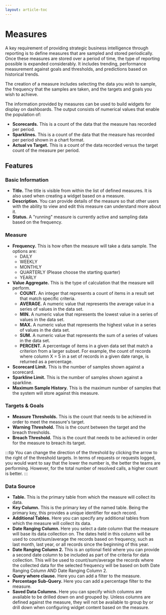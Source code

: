 ```yaml
---
layout: article-toc
---
```

# Measures
A key requirement of providing strategic business intelligence through reporting is to define measures that are sampled and stored periodically. Once these measures are stored over a period of time, the type of reporting possible is expanded considerably. It includes trending, performance measurement against goals and thresholds, and predictions based on historical trends.

The creation of a measure includes selecting the data you wish to sample, the frequency that the samples are taken, and the targets and goals you wish to achieve.

The information provided by measures can be used to build widgets for display on dashboards. The output consists of numerical values that enable the population of:
* **Scorecards.** This is a count of the data that the measure has recorded per period.
* **Sparklines.** This is a count of the data that the measure has recorded per period shown in a chart format.
* **Actual vs Target.** This is a count of the data recorded versus the target count of the measure per period.

## Features

### Basic Information
* **Title.** The title is visible from within the list of defined measures. It is also used when creating a widget based on a measure.
* **Description.** You can provide details of the measure so that other users with the ability to view and edit this measure can understand more about it.
* **Status.** A "running" measure is currently active and sampling data based on the frequency.

### Measure
* **Frequency.** This is how often the measure will take a data sample. The options are:
    * DAILY
    * WEEKLY
    * MONTHLY
    * QUARTERLY (Please choose the starting quarter)
    * YEARLY
* **Value Aggregate.** This is the type of calculation that the measure will perform.
    * **COUNT.** An integer that represents a count of items in a result set that match specific criteria.
    * **AVERAGE.** A numeric value that represents the average value in a series of values in the data set.
    * **MIN.** A numeric value that represents the lowest value in a series of values in the data set.
    * **MAX.** A numeric value that represents the highest value in a series of values in the data set.
    * **SUM.** A numeric value that represents the sum of a series of values in the data set.
    * **PERCENT.** A percentage of items in a given data set that match a criterion from a larger subset. For example, the count of records where column X = 5 in a set of records in a given date range, is returned as a percentage.
* **Scorecard Limit.** This is the number of samples shown against a scorecard.
* **Sparkline Limit.** This is the number of samples shown against a sparkline.
* **Maximum Sample History.** This is the maximum number of samples that the system will store against this measure.


### Targets & Goals

* **Measure Thresholds.** This is the count that needs to be achieved in order to meet the measure's target.
* **Warning Threshold.** This is the count between the target and the breach thresholds.
* **Breach Threshold.** This is the count that needs to be achieved in order for the measure to breach its target.

:::tip
You can change the direction of the threshold by clicking the arrow to the right of the threshold targets. In terms of requests or requests logged, you would want to say that the lower the number is, the better the teams are performing. However, for the total number of resolved calls, a higher count is better.
:::

### Data Source

* **Table.** This is the primary table from which the measure will collect its data.
* **Key Column.** This is the primary key of the named table. Being the primary key, this provides a unique identifier for each record.
* **Additional Tables.** Here you can specify any additional tables from which the measure will collect its data.
* **Date Ranging Column.** Here you select a date column that the measure will base its data collection on. The dates held in this column will be used to count/sum/average the records based on frequency, such as last month, last year, or all records since the beginning of this year.
* **Date Ranging Column 2.** This is an optional field where you can provide a second date column to be included as part of the criteria for data collection. This will be used to count/sum/average the records where the collected data for the selected frequency will be based on both Date Ranging Column AND Date Ranging Column 2.
* **Query where clause.** Here you can add a filter to the measure.
* **Percentage Sub-Query.** Here you can add a percentage filter to the measure.
* **Saved Data Columns.** Here you can specify which columns are available to be drilled down on and grouped by. Unless columns are defined against the measure, they will not be available to group by or drill down when configuring widget content based on the measure.

<!-- https://wiki.hornbill.com/index.php?title=Measures -->